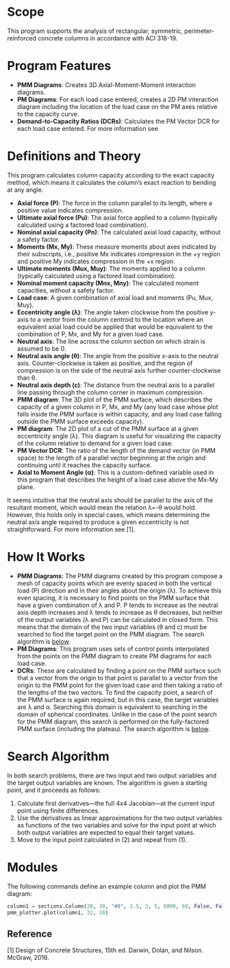 # Scope
This program supports the analysis of rectangular, symmetric, perimeter-reinforced concrete columns in accordance with ACI 318-19. 

# Program Features
- **PMM Diagrams**: Creates 3D Axial-Moment-Moment interaction diagrams. 
- **PM Diagrams**: For each load case entered, creates a 2D PM interaction diagram including the location of the load case on the PM axes relative to the capacity curve.  
- **Demand-to-Capacity Ratios (DCRs)**: Calculates the PM Vector DCR for each load case entered. For more information see

# Definitions and Theory
This program calculates column capacity according to the exact capacity method, which means it calculates the column’s exact reaction to bending at any angle. 

- **Axial force (P)**: The force in the column parallel to its length, where a positive value indicates compression. 
- **Ultimate axial force (Pu)**: The axial force applied to a column (typically calculated using a factored load combination).  
- **Nominal axial capacity (Pn)**: The calculated axial load capacity, without a safety factor. 
- **Moments (Mx, My)**: These measure moments about axes indicated by their subscripts, i.e., positive Mx indicates compression in the +y region and positive My indicates compression in the +x region. 
- **Ultimate moments (Mux, Muy)**: The moments applied to a column (typically calculated using a factored load combination).  
- **Nominal moment capacity (Mnx, Mny)**: The calculated moment capacities, without a safety factor. 
- **Load case**: A given combination of axial load and moments (Pu, Mux, Muy). 
- **Eccentricity angle (λ)**: The angle taken clockwise from the positive y-axis to a vector from the column centroid to the location where an equivalent axial load could be applied that would be equivalent to the combination of P, Mx, and My for a given load case. 
- **Neutral axis**: The line across the column section on which strain is assumed to be 0. 
- **Neutral axis angle (θ)**: The angle from the positive x-axis to the neutral axis. Counter-clockwise is taken as positive, and the region of compression is on the side of the neutral axis further counter-clockwise than θ. 
- **Neutral axis depth (c)**: The distance from the neutral axis to a parallel line passing through the column corner in maximum compression. 
- **PMM diagram**: The 3D plot of the PMM surface, which describes the capacity of a given column in P, Mx, and My (any load case whose plot falls inside the PMM surface is within capacity, and any load case falling outside the PMM surface exceeds capacity). 
- **PM diagram**: The 2D plot of a cut of the PMM surface at a given eccentricity angle (λ). This diagram is useful for visualizing the capacity of the column relative to demand for a given load case. 
- **PM Vector DCR**: The ratio of the length of the demand vector (in PMM space) to the length of a parallel vector beginning at the origin and continuing until it reaches the capacity surface. 
- **Axial to Moment Angle (α)**: This is a custom-defined variable used in this program that describes the height of a load case above the Mx-My plane.

It seems intuitive that the neutral axis should be parallel to the axis of the resultant moment, which would mean the relation λ=-θ would hold. However, this holds only in special cases, which means determining the neutral axis angle required to produce a given eccentricity is not straightforward. For more information see [1]. 

# How It Works
- **PMM Diagrams**: The PMM diagrams created by this program compose a mesh of capacity points which are evenly spaced in both the vertical load (P) direction and in their angles about the origin (λ). To achieve this even spacing, it is necessary to find points on the PMM surface that have a given combination of λ and P. P tends to increase as the neutral axis depth increases and λ tends to increase as θ decreases, but neither of the output variables (λ and P) can be calculated in closed form. This means that the domain of the two input variables (θ and c) must be searched to find the target point on the PMM diagram. The search algorithm is [below](#search-algorithm). 
- **PM Diagrams**: This program uses sets of control points interpolated from the points on the PMM diagram to create PM diagrams for each load case. 
- **DCRs**: These are calculated by finding a point on the PMM surface such that a vector from the origin to that point is parallel to a vector from the origin to the PMM point for the given load case and then taking a ratio of the lengths of the two vectors. To find the capacity point, a search of the PMM surface is again required, but in this case, the target variables are λ and α. Searching this domain is equivalent to searching in the domain of spherical coordinates. Unlike in the case of the point search for the PMM diagram, this search is performed on the fully-factored PMM surface (including the plateau). The search algorithm is [below](#search-algorithm). 

# Search Algorithm
In both search problems, there are two input and two output variables and the target output variables are known. The algorithm is given a starting point, and it proceeds as follows:
1.	Calculate first derivatives—the full 4x4 Jacobian—at the current input point using finite differences. 
2.	Use the derivatives as linear approximations for the two output variables as functions of the two variables and solve for the input point at which both output variables are expected to equal their target values. 
3.	Move to the input point calculated in (2) and repeat from (1). 

# Modules
The following commands define an example column and plot the PMM diagram:

```python
column1 = sections.Column(20, 30, "#8", 1.5, 3, 5, 8000, 60, False, False)
pmm_plotter.plot(column1, 32, 10)
```

## Reference
[1] Design of Concrete Structures, 15th ed. Darwin, Dolan, and Nilson. McGraw, 2016. 
